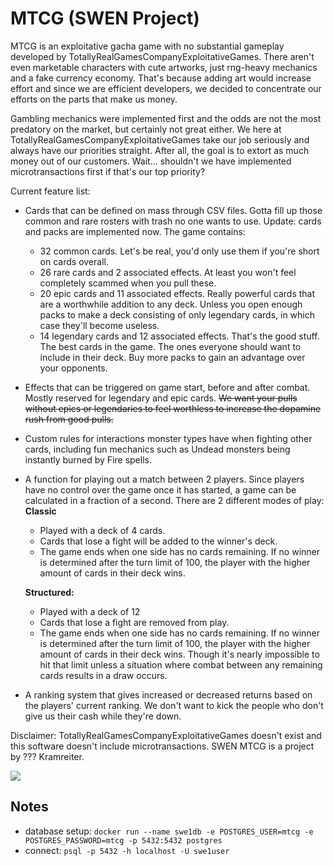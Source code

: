 # MTCG (SWEN Project)

MTCG is an exploitative gacha game with no substantial gameplay developed by TotallyRealGamesCompanyExploitativeGames. There aren't even marketable characters with cute artworks, just rng-heavy mechanics and a fake currency economy. That's because adding art would increase effort and since we are efficient developers, we decided to concentrate our efforts on the parts that make us money.

Gambling mechanics were implemented first and the odds are not the most predatory on the market, but certainly not great either. We here at TotallyRealGamesCompanyExploitativeGames take our job seriously and always have our priorities straight. After all, the goal is to extort as much money out of our customers. Wait... shouldn't we have implemented microtransactions first if that's our top priority?

Current feature list:

- Cards that can be defined on mass through CSV files. Gotta fill up those common and rare rosters with trash no one wants to use. Update: cards and packs are implemented now. The game contains:

  - 32 common cards. Let's be real, you'd only use them if you're short on cards overall.
  - 26 rare cards and 2 associated effects. At least you won't feel completely scammed when you pull these.
  - 20 epic cards and 11 associated effects. Really powerful cards that are a worthwhile addition to any deck. Unless you open enough packs to make a deck consisting of only legendary cards, in which case they'll become useless.
  - 14 legendary cards and 12 associated effects. That's the good stuff. The best cards in the game. The ones everyone should want to include in their deck. Buy more packs to gain an advantage over your opponents.

- Effects that can be triggered on game start, before and after combat. Mostly reserved for legendary and epic cards. ~~We want your pulls without epics or legendaries to feel worthless to increase the dopamine rush from good pulls.~~

- Custom rules for interactions monster types have when fighting other cards, including fun mechanics such as Undead monsters being instantly burned by Fire spells.

- A function for playing out a match between 2 players. Since players have no control over the game once it has started, a game can be calculated in a fraction of a second. There are 2 different modes of play:
  **Classic**

  - Played with a deck of 4 cards.
  - Cards that lose a fight will be added to the winner's deck.
  - The game ends when one side has no cards remaining. If no winner is determined after the turn limit of 100, the player with the higher amount of cards in their deck wins.

  **Structured:** 

  - Played with a deck of 12
  - Cards that lose a fight are removed from play.
  - The game ends when one side has no cards remaining. If no winner is determined after the turn limit of 100, the player with the higher amount of cards in their deck wins. Though it's nearly impossible to hit that limit unless a situation where combat between any remaining cards results in a draw occurs. 

- A ranking system that gives increased or decreased returns based on the players' current ranking. We don't want to kick the people who don't give us their cash while they're down.

Disclaimer: TotallyRealGamesCompanyExploitativeGames doesn't exist and this software doesn't include microtransactions. SWEN MTCG is a project by ??? Kramreiter.

![](https://www.vhv.rs/dpng/d/450-4509075_reddit-wholesome-award-seal-hd-png-download.png)

## Notes

- database setup: `docker run --name swe1db -e POSTGRES_USER=mtcg -e POSTGRES_PASSWORD=mtcg -p 5432:5432 postgres`  
- connect: `psql -p 5432 -h localhost -U swe1user`
